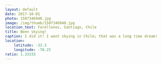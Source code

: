 ```yaml
---
layout: default
date: 2017-10-01
photo: 1507346940.jpg
image: /img/thumb/1507346940.jpg
location_text: Farellones, Santiago, Chile
title: Been skying!
caption: I did it! I went skying in Chile; that was a long time dream! Check =D
location:
    latitude: -33.3
    longitude: -70.25
ratio: 1.33333
---
```

